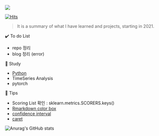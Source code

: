 <img src="https://capsule-render.vercel.app/api?type=wave&color=auto&height=200&section=header&text=Hi%20there!&fontSize=90" />      
 
[![Hits](https://hits.seeyoufarm.com/api/count/incr/badge.svg?url=https%3A%2F%2Fgithub.com%2Fpinkocto&count_bg=%23DF00AA&title_bg=%23555555&icon=github.svg&icon_color=%23E7E7E7&title=hits&edge_flat=false)](https://hits.seeyoufarm.com)    
    
   

> It is a summary of what I have learned and projects, starting in 2021.<br>

✔️ To do List
- repo 정리
- blog 정리 (error)

🌻 Study <br>
- [Python](https://pinkocto.github.io/Quarto-Blog/)
- TimeSeries Analysis 
- pytorch

🔅 Tips <br>
- Scoring List 확인 : sklearn.metrics.SCORERS.keys()  
- [Rmarkdown color box](https://stackoverflow.com/questions/25654845/how-can-i-create-a-text-box-for-a-note-in-markdown) <br>
- [confidence interval](https://rfriend.tistory.com/114)
- [caret](https://lovetoken.github.io/r/machinelearning/2017/04/23/caret_package.html)

![Anurag's GitHub stats](https://github-readme-stats.vercel.app/api?username=pinkocto&show_icons=true&theme=radical)   

